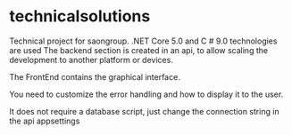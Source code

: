 # technicalsolutions

Technical project for saongroup.
.NET Core 5.0 and C # 9.0 technologies are used
The backend section is created in an api, to allow scaling the development to another platform or devices.

The FrontEnd contains the graphical interface.

You need to customize the error handling and how to display it to the user.

It does not require a database script, just change the connection string in the api appsettings
